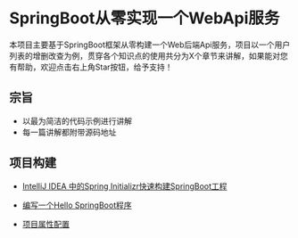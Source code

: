 # SpringBoot从零实现一个WebApi服务

本项目主要基于SpringBoot框架从零构建一个Web后端Api服务，项目以一个用户列表的增删改查为例，贯穿各个知识点的使用共分为X个章节来讲解，如果能对您有帮助，欢迎点击右上角Star按钮，给予支持！

## 宗旨

* 以最为简洁的代码示例进行讲解
* 每一篇讲解都附带源码地址

## 项目构建

* [IntelliJ IDEA 中的Spring Initializr快速构建SpringBoot工程](/chapter1/README.md#intellig编辑器创建)
* [编写一个Hello SpringBoot程序](/chapter1/README.md#编写一个hello-springboot-程序)

* [项目属性配置]()